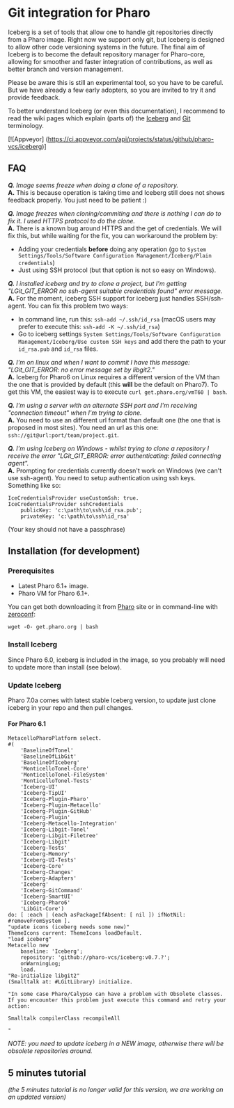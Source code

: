 # Git integration for Pharo
Iceberg is a set of tools that allow one to handle git repositories directly from a Pharo image. Right now we support only git, but Iceberg is designed to allow other code versioning systems in the future. The final aim of Iceberg is to become the default repository manager for Pharo-core, allowing for smoother and faster integration of contributions, as well as better branch and version management.

Please be aware this is still an experimental tool, so you have to be careful. But we have already a few early adopters, so you are invited to try it and provide feedback.

To better understand Iceberg (or even this documentation), I recommend to read the wiki pages which explain (parts of) the [Iceberg](../../wiki/Iceberg-glossary) and [Git](../../wiki/Some-keys-to-understand-Git-nomenclature) terminology.

[![Appveyor] (https://ci.appveyor.com/api/projects/status/github/pharo-vcs/iceberg)]

## FAQ

***Q.** Image seems freeze when doing a clone of a repository.*  
**A.** This is because operation is taking time and Iceberg still does not shows feedback properly. You just need to be patient :)  

***Q.** Image freezes when cloning/commiting and there is nothing I can do to fix it. I used HTTPS protocol to do the clone.*  
**A.** There is a known bug around HTTPS and the get of credentials. We will fix this, but while waiting for the fix, you can workaround the problem by:  
- Adding your credentials **before** doing any operation (go to `System Settings/Tools/Software Configuration Management/Iceberg/Plain credentials`)
- Just using SSH protocol (but that option is not so easy on Windows).  

***Q.** I installed iceberg and try to clone a project, but I'm getting "LGit_GIT_ERROR no ssh-agent suitable credentials found" error message.*  
**A.** For the moment, iceberg SSH support for iceberg just handles SSH/ssh-agent. You can fix this problem two ways:  
- In command line, run this: `ssh-add ~/.ssh/id_rsa` (macOS users may prefer to execute this: `ssh-add -K ~/.ssh/id_rsa`)
- Go to iceberg settings `System Settings/Tools/Software Configuration Management/Iceberg/Use custom SSH keys` and add there the path to your `id_rsa.pub` and `id_rsa` files.  

***Q.** I'm on linux and when I want to commit I have this message: "LGit_GIT_ERROR: no error message set by libgit2."*  
**A.** Iceberg for Pharo6 on Linux requires a different version of the VM than the one that is provided by 
default (this **will** be the default on Pharo7). To get this VM, the easiest way is to execute `curl get.pharo.org/vmT60 | bash`.  

***Q.** I'm using a server with an alternate SSH port and I'm receiving "connection timeout" when I'm trying to clone.*  
**A.** You need to use an different url format than default one (the one that is proposed in most sites). You need an url as this one: ` ssh://git@url:port/team/project.git`.

***Q.** I'm using Iceberg on Windows - whilst trying to clone a repository I receive the error "LGit_GIT_ERROR: error authenticating: failed connecting agent".*  
**A.** Prompting for credentials currently doesn't work on Windows (we can't use ssh-agent).  You need to setup authentication using ssh keys.  Something like so:

```Smalltalk
IceCredentialsProvider useCustomSsh: true.
IceCredentialsProvider sshCredentials
	publicKey: 'c:\path\to\ssh\id_rsa.pub';
	privateKey: 'c:\path\to\ssh\id_rsa'
```

(Your key should not have a passphrase)

## Installation (for development)
### Prerequisites
- Latest Pharo 6.1+ image.
- Pharo VM for Pharo 6.1+.

You can get both downloading it from [Pharo](http://pharo.org) site or in command-line with [zeroconf](get.pharo.org): 

```Shell
wget -O- get.pharo.org | bash
```

### Install Iceberg
Since Pharo 6.0, iceberg is included in the image, so you probably will need to update more than install (see below).

### Update Iceberg
Pharo 7.0a comes with latest stable Iceberg version, to update just clone iceberg in your repo and then pull changes.

#### For Pharo 6.1

```Smalltalk
MetacelloPharoPlatform select.
#(
    'BaselineOfTonel'
    'BaselineOfLibGit'
    'BaselineOfIceberg'
    'MonticelloTonel-Core'
    'MonticelloTonel-FileSystem'
    'MonticelloTonel-Tests'
    'Iceberg-UI' 
    'Iceberg-TipUI'
    'Iceberg-Plugin-Pharo' 
    'Iceberg-Plugin-Metacello' 
    'Iceberg-Plugin-GitHub' 
    'Iceberg-Plugin' 
    'Iceberg-Metacello-Integration' 
    'Iceberg-Libgit-Tonel' 
    'Iceberg-Libgit-Filetree' 
    'Iceberg-Libgit' 
    'Iceberg-Tests'
    'Iceberg-Memory'
    'Iceberg-UI-Tests'
    'Iceberg-Core' 
    'Iceberg-Changes' 
    'Iceberg-Adapters' 
    'Iceberg'
    'Iceberg-GitCommand'
    'Iceberg-SmartUI'
    'Iceberg-Pharo6'
    'LibGit-Core') 
do: [ :each | (each asPackageIfAbsent: [ nil ]) ifNotNil: #removeFromSystem ].
"update icons (iceberg needs some new)"
ThemeIcons current: ThemeIcons loadDefault.
"load iceberg"
Metacello new
  	baseline: 'Iceberg';
  	repository: 'github://pharo-vcs/iceberg:v0.7.?';
	onWarningLog;
  	load.
"Re-initialize libgit2"
(Smalltalk at: #LGitLibrary) initialize.

"In some case Pharo/Calypso can have a problem with Obsolete classes. If you encounter this problem just execute this command and retry your action:

Smalltalk compilerClass recompileAll

"
```

*NOTE: you need to update iceberg in a NEW image, otherwise there will be obsolete repositories around.*

## 5 minutes tutorial
*(the 5 minutes tutorial is no longer valid for this version, we are working on an updated version)*
